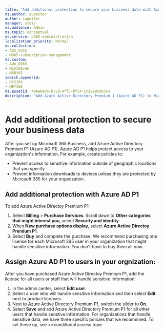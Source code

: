 ```yaml
---
title: "Add additional protection to secure your business data with Azure AD P1"
ms.author: supotter
author: supotter
manager: scotv
ms.audience: Admin
ms.topic: conceptual
ms.service: o365-administration
localization_priority: Normal
ms.collection: 
- Adm_O365
- M365-subscription-management 
ms.custom:
- Adm_O365
- MiniMaven
- MSB365
search.appverid:
- BCS160
- MET150
ms.assetid: 496e690b-b75d-4ff5-bf34-cc32905d0364
description: "Add Azure Active Directory Premium 1 (Azure AD P1) to Microsoft 365 Business to secure business data"
---
```

# Add additional protection to secure your business data
After you set up Microsoft 365 Business, add Azure Active Directory Premium P1 (Azure AD P1). Azure AD P1 helps protect access to your organization's information. For example, create policies to: 
- Prevent access to sensitive information outside of geographic locations that you specify.
- Prevent information downloads to devices unless they are protected by Microsoft 365 for your organization. 
## Add additional protection with Azure AD P1
To add Azure Active Directoy Premium P1: 
1. Select **Billing** > **Purchase Services**. Scroll down to **Other categories that might interest you**, select **Security and identity**.
2. When **New purchase options display**, select **Azure Active Directoy Premium P1**. 
3. Select **Buy** and complete the purchase. 
We recommend purchasing one license for each Microsoft 365 user in your organization that might handle sensitive information. You don't have to buy them all now.
## Assign Azure AD P1 to users in your orgnization:
After you have purchased Azure Active Directoy Premium P1, add the license for all users or staff that will handle sensitive information:
1. In the admin center, select **Edit user**.
2. Select a user who will handle sensitive information and then select **Edit** next to product licenses.
3. Next to Azure Active Directory Premium P1, switch the slider to **On**.
4. Select **Save** and add Azure Active Directory Premium P1 for all other users that handle senstive information.
For organizations that handle sensitive data, we have three specific policies that we recommned. To set these up, see >>conditional access topic

